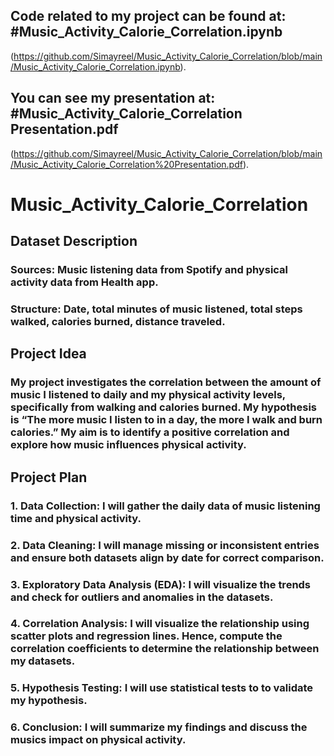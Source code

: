 ## Code related to my project can be found at: #Music_Activity_Calorie_Correlation.ipynb
(https://github.com/Simayreel/Music_Activity_Calorie_Correlation/blob/main/Music_Activity_Calorie_Correlation.ipynb).
## You can see my presentation at: #Music_Activity_Calorie_Correlation Presentation.pdf
(https://github.com/Simayreel/Music_Activity_Calorie_Correlation/blob/main/Music_Activity_Calorie_Correlation%20Presentation.pdf).

# Music_Activity_Calorie_Correlation
## Dataset Description
### Sources: Music listening data from Spotify and physical activity data from Health app.
### Structure: Date, total minutes of music listened, total steps walked, calories burned, distance traveled. 
## Project Idea
### My project investigates the correlation between the amount of music I listened to daily and my physical activity levels, specifically from walking and calories burned. My hypothesis is “The more music I listen to in a day, the more I walk and burn calories.” My aim is to identify a positive correlation and explore how music influences physical activity.
## Project Plan
### 1. Data Collection: I will gather the daily data of music listening time and physical activity. 
### 2. Data Cleaning: I will manage missing or inconsistent entries and ensure both datasets align by date for correct comparison. 
### 3. Exploratory Data Analysis (EDA): I will visualize the trends and check for outliers and anomalies in the datasets.
### 4. Correlation Analysis: I will visualize the relationship using scatter plots and regression lines. Hence, compute the correlation coefficients to determine the relationship between my datasets. 
### 5. Hypothesis Testing: I will use statistical tests to to validate my hypothesis. 
### 6. Conclusion: I will summarize my findings and discuss the musics impact on physical activity.
